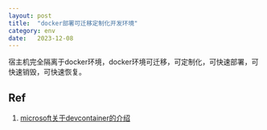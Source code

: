 ```yaml
---
layout: post
title:  "docker部署可迁移定制化开发环境"
category: env
date:   2023-12-08
---
```


宿主机完全隔离于docker环境，docker环境可迁移，可定制化，可快速部署，可快速销毁，可快速恢复。

## Ref

1. [microsoft关于devcontainer的介绍](https://learn.microsoft.com/zh-cn/training/modules/use-docker-container-dev-env-vs-code/1-introduction)
